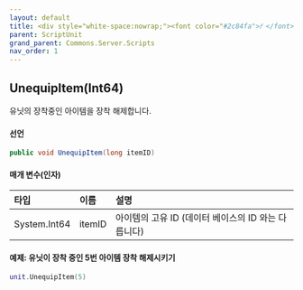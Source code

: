 ```yaml
---
layout: default
title: <div style="white-space:nowrap;"><font color="#2c84fa">𝑓 </font>UnequipItem</div>
parent: ScriptUnit
grand_parent: Commons.Server.Scripts
nav_order: 1
---
```


<!-- 아래로 편집 -->


## UnequipItem(Int64)
유닛의 장착중인 아이템을 장착 해제합니다.

#### 선언
```cs
public void UnequipItem(long itemID)
```

#### 매개 변수(인자)

|타입|이름|설명|
|:-|:-|:-|
|System.Int64|itemID|아이템의 고유 ID (데이터 베이스의 ID 와는 다릅니다)|

#### 예제: 유닛이 장착 중인 5번 아이템 장착 해제시키기
```lua
unit.UnequipItem(5)
```